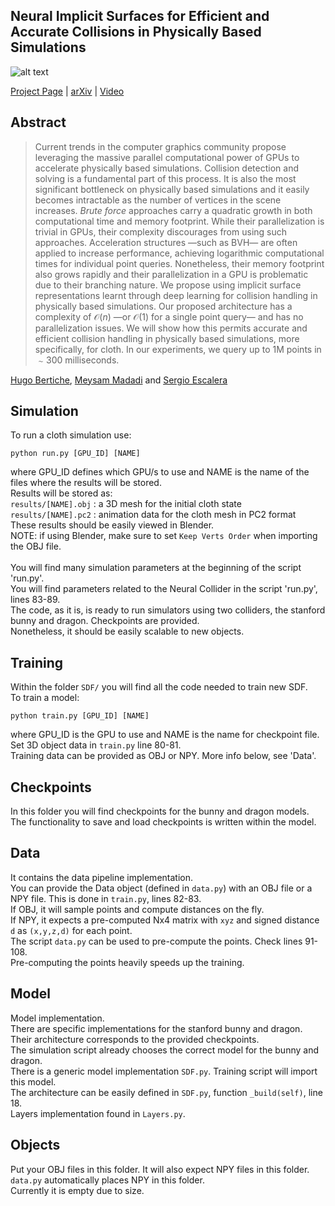 ## Neural Implicit Surfaces for Efficient and Accurate Collisions in Physically Based Simulations

![alt text](qualitative.png?raw=true)

<a href="https://hbertiche.github.io/NeuralColliders">Project Page</a> | <a href="https://arxiv.org/abs/2110.01614">arXiv</a> | <a href="https://youtu.be/F1kQrYXWtEI">Video</a>

## Abstract
>
>
>Current trends in the computer graphics community propose leveraging the massive parallel computational power of GPUs to accelerate physically based simulations. Collision detection and solving is a fundamental part of this process. It is also the most significant bottleneck on physically based simulations and it easily becomes intractable as the number of vertices in the scene increases. <i>Brute force</i> approaches carry a quadratic growth in both computational time and memory footprint. While their parallelization is trivial in GPUs, their complexity discourages from using such approaches. Acceleration structures &mdash;such as BVH&mdash; are often applied to increase performance, achieving logarithmic computational times for individual point queries. Nonetheless, their memory footprint also grows rapidly and their parallelization in a GPU is problematic due to their branching nature. We propose using implicit surface representations learnt through deep learning for collision handling in physically based simulations. Our proposed architecture has a complexity of $\mathcal{O}(n)$ &mdash;or $\mathcal{O}(1)$ for a single point query&mdash; and has no parallelization issues. We will show how this permits accurate and efficient collision handling in physically based simulations, more specifically, for cloth. In our experiments, we query up to 1M points in $\sim300$ milliseconds.

<a href="mailto:hugo_bertiche@hotmail.com">Hugo Bertiche</a>, <a href="mailto:mmadadi@cvc.uab.cat">Meysam Madadi</a> and <a href="https://sergioescalera.com/">Sergio Escalera</a>

## Simulation

To run a cloth simulation use:
```
python run.py [GPU_ID] [NAME]
```
where GPU_ID defines which GPU/s to use and NAME is the name of the files where the results will be stored.<br>
Results will be stored as:<br>
```results/[NAME].obj``` : a 3D mesh for the initial cloth state<br>
```results/[NAME].pc2``` : animation data for the cloth mesh in PC2 format<br>
These results should be easily viewed in Blender. <br>
NOTE: if using Blender, make sure to set ```Keep Verts Order``` when importing the OBJ file.<br>
<br>
You will find many simulation parameters at the beginning of the script 'run.py'.<br>
You will find parameters related to the Neural Collider in the script 'run.py', lines 83-89.<br>
The code, as it is, is ready to run simulators using two colliders, the stanford bunny and dragon. Checkpoints are provided.<br>
Nonetheless, it should be easily scalable to new objects.

## Training

Within the folder ```SDF/``` you will find all the code needed to train new SDF.<br>
To train a model:
```
python train.py [GPU_ID] [NAME]
```
where GPU_ID is the GPU to use and NAME is the name for checkpoint file.<br>
Set 3D object data in ```train.py``` line 80-81.<br>
Training data can be provided as OBJ or NPY. More info below, see 'Data'.

## Checkpoints

In this folder you will find checkpoints for the bunny and dragon models.<br>
The functionality to save and load checkpoints is written within the model.

## Data

It contains the data pipeline implementation.<br>
You can provide the Data object (defined in ```data.py```) with an OBJ file or a NPY file. This is done in ```train.py```, lines 82-83.<br>
If OBJ, it will sample points and compute distances on the fly.<br>
If NPY, it expects a pre-computed Nx4 matrix with ```xyz``` and signed distance ```d``` as ```(x,y,z,d)``` for each point.<br>
The script ```data.py``` can be used to pre-compute the points. Check lines 91-108.<br>
Pre-computing the points heavily speeds up the training.

## Model

Model implementation.<br>
There are specific implementations for the stanford bunny and dragon. Their architecture corresponds to the provided checkpoints.<br>
The simulation script already chooses the correct model for the bunny and dragon.<br>
There is a generic model implementation ```SDF.py```. Training script will import this model.<br>
The architecture can be easily defined in ```SDF.py```, function ```_build(self)```, line 18.<br>
Layers implementation found in ```Layers.py```.

## Objects

Put your OBJ files in this folder. It will also expect NPY files in this folder. ```data.py``` automatically places NPY in this folder.<br>
Currently it is empty due to size.


